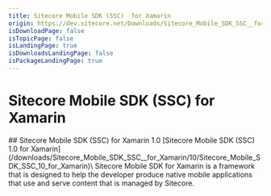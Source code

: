 ```yaml
---
title: Sitecore Mobile SDK (SSC)  for Xamarin
origin: https://dev.sitecore.net/Downloads/Sitecore_Mobile_SDK_SSC__for_Xamarin.aspx
isDownloadPage: false
isTopicPage: false
isLandingPage: true
isDownloadsLandingPage: false
isPackageLandingPage: true
---
```


# Sitecore Mobile SDK (SSC) for Xamarin

<Card variant='outlineRaised' px={0} mb={8}>
<CardHeader>
## Sitecore Mobile SDK (SSC) for Xamarin 1.0
</CardHeader>
<CardBody>
[Sitecore Mobile SDK (SSC) 1.0 for Xamarin](/downloads/Sitecore_Mobile_SDK_SSC__for_Xamarin/10/Sitecore_Mobile_SDK_SSC_10_for_Xamarin)\
Sitecore Mobile SDK for Xamarin is a framework that is designed to help the developer produce native mobile applications that use and serve content that is managed by Sitecore.


</CardBody>          
</Card>